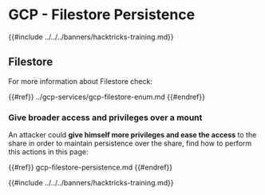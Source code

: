 # GCP - Filestore Persistence

{{#include ../../../banners/hacktricks-training.md}}

## Filestore

For more information about Filestore check:

{{#ref}}
../gcp-services/gcp-filestore-enum.md
{{#endref}}

### Give broader access and privileges over a mount

An attacker could **give himself more privileges and ease the access** to the share in order to maintain persistence over the share, find how to perform this actions in this page:

{{#ref}}
gcp-filestore-persistence.md
{{#endref}}

{{#include ../../../banners/hacktricks-training.md}}
